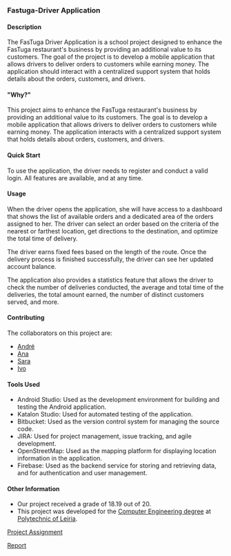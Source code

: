 ### Fastuga-Driver Application

#### Description

The FasTuga Driver Application is a school project designed to enhance the FasTuga restaurant's business by providing an additional value to its customers. The goal of the project is to develop a mobile application that allows drivers to deliver orders to customers while earning money. The application should interact with a centralized support system that holds details about the orders, customers, and drivers.

#### "Why?"

This project aims to enhance the FasTuga restaurant's business by providing an additional value to its customers. The goal is to develop a mobile application that allows drivers to deliver orders to customers while earning money. The application interacts with a centralized support system that holds details about orders, customers, and drivers.

#### Quick Start

To use the application, the driver needs to register and conduct a valid login. All features are available, and at any time.

#### Usage

When the driver opens the application, she will have access to a dashboard that shows the list of available orders and a dedicated area of the orders assigned to her. The driver can select an order based on the criteria of the nearest or farthest location, get directions to the destination, and optimize the total time of delivery.

The driver earns fixed fees based on the length of the route. Once the delivery process is finished successfully, the driver can see her updated account balance.

The application also provides a statistics feature that allows the driver to check the number of deliveries conducted, the average and total time of the deliveries, the total amount earned, the number of distinct customers served, and more.

#### Contributing

The collaborators on this project are:

- [André](https://github.com/andrepintoo)
- [Ana](https://github.com/Yunikyon)
- [Sara](https://github.com/sfilipa)
- [Ivo](https://github.com/ivoafonsobispo)

#### Tools Used

- Android Studio: Used as the development environment for building and testing the Android application.
- Katalon Studio: Used for automated testing of the application.
- Bitbucket: Used as the version control system for managing the source code.
- JIRA: Used for project management, issue tracking, and agile development.
- OpenStreetMap: Used as the mapping platform for displaying location information in the application.
- Firebase: Used as the backend service for storing and retrieving data, and for authentication and user management.

#### Other Information

- Our project received a grade of 18.19 out of 20.
- This project was developed for the [Computer Engineering degree](https://www.ipleiria.pt/curso/licenciatura-em-engenharia-informatica/) at [Polytechnic of Leiria](https://www.ipleiria.pt/).

[Project Assignment](https://github.com/andrepintoo/FasTuga-Driver/blob/main/EI_TAES_2022_2023_1S_ProjectAssignment.pdf)

[Report](https://github.com/andrepintoo/FasTuga-Driver/blob/main/report_2201723_2200672_2201711_2201757.pdf)
